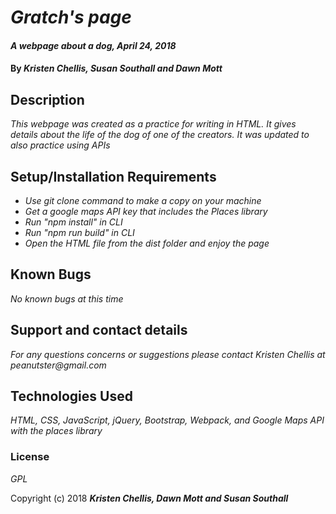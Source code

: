 # _Gratch's page_

#### _A webpage about a dog, April 24, 2018_

#### By _**Kristen Chellis, Susan Southall and Dawn Mott**_

## Description

_This webpage was created as a practice for writing in HTML. It gives details about the life of the dog of one of the creators. It was updated to also practice using APIs_

## Setup/Installation Requirements

* _Use git clone command to make a copy on your machine_
* _Get a google maps API key that includes the Places library_
* _Run "npm install" in CLI_
* _Run "npm run build" in CLI_
* _Open the HTML file from the dist folder and enjoy the page_

## Known Bugs

_No known bugs at this time_

## Support and contact details

_For any questions concerns or suggestions please contact Kristen Chellis at peanutster@gmail.com_

## Technologies Used

_HTML, CSS, JavaScript, jQuery, Bootstrap, Webpack, and Google Maps API with the places library_

### License

*GPL*

Copyright (c) 2018 **_Kristen Chellis, Dawn Mott and Susan Southall_**
